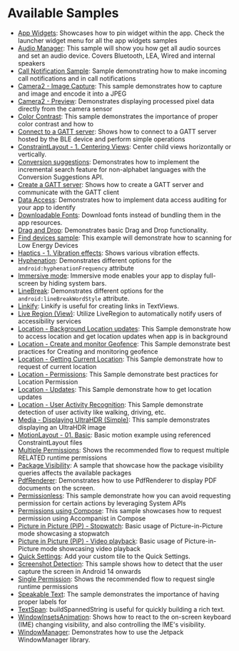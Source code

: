 # Available Samples

- [App Widgets](user-interface/appwidgets/src/main/java/com/example/platform/ui/appwidgets/AppWidgets.kt):
Showcases how to pin widget within the app. Check the launcher widget menu for all the app widgets samples
- [Audio Manager](connectivity/audio/src/main/java/com/example/platform/connectivity/audio/AudioSample.kt):
This sample will show you how get all audio sources and set an audio device. Covers Bluetooth, LEA, Wired and internal speakers
- [Call Notification Sample](connectivity/callnotification/src/main/java/com/example/platform/connectivity/callnotification/CallNotificationSample.kt):
Sample demonstrating how to make incoming call notifications and in call notifications
- [Camera2 - Image Capture](camera/camera2/src/main/java/com/example/platform/camera/imagecapture/Camera2ImageCapture.kt):
This sample demonstrates how to capture and image and encode it into a JPEG 
- [Camera2 - Preview](camera/camera2/src/main/java/com/example/platform/camera/preview/Camera2Preview.kt):
Demonstrates displaying processed pixel data directly from the camera sensor 
- [Color Contrast](accessibility/src/main/java/com/example/platform/accessibility/ColorContrast.kt):
This sample demonstrates the importance of proper color contrast and how to 
- [Connect to a GATT server](connectivity/bluetooth/ble/src/main/java/com/example/platform/connectivity/bluetooth/ble/ConnectGATTSample.kt):
Shows how to connect to a GATT server hosted by the BLE device and perform simple operations
- [ConstraintLayout - 1. Centering Views](user-interface/constraintlayout/src/main/java/com/example/platform/ui/constraintlayout/ConstraintLayout.kt):
Center child views horizontally or vertically.
- [Conversion suggestions](user-interface/text/src/main/java/com/example/platform/ui/text/ConversionSuggestions.kt):
Demonstrates how to implement the incremental search feature for non-alphabet languages with the Conversion Suggestions API.
- [Create a GATT server](connectivity/bluetooth/ble/src/main/java/com/example/platform/connectivity/bluetooth/ble/GATTServerSample.kt):
Shows how to create a GATT server and communicate with the GATT client
- [Data Access](privacy/transparency/src/main/java/com/example/platform/privacy/transparency/DataAccess.kt):
Demonstrates how to implement data access auditing for your app to identify 
- [Downloadable Fonts](user-interface/text/src/main/java/com/example/platform/ui/text/DownloadableFonts.kt):
Download fonts instead of bundling them in the app resources.
- [Drag and Drop](user-interface/draganddrop/src/main/java/com/example/platform/ui/draganddrop/DragAndDrop.kt):
Demonstrates basic Drag and Drop functionality.
- [Find devices sample](connectivity/bluetooth/ble/src/main/java/com/example/platform/connectivity/bluetooth/ble/FindBLEDevicesSample.kt):
This example will demonstrate how to scanning for Low Energy Devices
- [Haptics - 1. Vibration effects](user-interface/haptics/src/main/java/com/example/platform/ui/haptics/Haptics.kt):
Shows various vibration effects.
- [Hyphenation](user-interface/text/src/main/java/com/example/platform/ui/text/Hyphenation.kt):
Demonstrates different options for the `android:hyphenationFrequency` attribute
- [Immersive mode](user-interface/window-insets/src/main/java/com/example/platform/ui/insets/ImmersiveMode.kt):
Immersive mode enables your app to display full-screen by hiding system bars.
- [LineBreak](user-interface/text/src/main/java/com/example/platform/ui/text/LineBreak.kt):
Demonstrates different options for the `android:lineBreakWordStyle` attribute.
- [Linkify](user-interface/text/src/main/java/com/example/platform/ui/text/Linkify.kt):
Linkify is useful for creating links in TextViews.
- [Live Region (View)](accessibility/src/main/java/com/example/platform/accessibility/LiveRegionView.kt):
Utilize LiveRegion to automatically notify users of accessibility services
- [Location - Background Location updates](location/src/main/java/com/example/platform/location/bglocationaccess/BgLocationAccessScreen.kt):
This Sample demonstrate how to access location and get location updates when app is in background
- [Location - Create and monitor Geofence](location/src/main/java/com/example/platform/location/geofencing/GeofencingScreen.kt):
This Sample demonstrate best practices for Creating and monitoring geofence
- [Location - Getting Current Location](location/src/main/java/com/example/platform/location/currentLocation/CurrentLocationScreen.kt):
This Sample demonstrate how to request of current location
- [Location - Permissions](location/src/main/java/com/example/platform/location/permission/LocationPermissionsScreen.kt):
This Sample demonstrate best practices for Location Permission
- [Location - Updates](location/src/main/java/com/example/platform/location/locationupdates/LocationUpdatesScreen.kt):
This Sample demonstrate how to get location updates
- [Location - User Activity Recognition](location/src/main/java/com/example/platform/location/useractivityrecog/UserActivityRecognitionScreen.kt):
This Sample demonstrate detection of user activity like walking, driving, etc.
- [Media - Displaying UltraHDR (Simple)](media/ultrahdr/src/main/java/com/example/platform/media/ultrahdr/display/DisplayingUltraHDRSimple.kt):
This sample demonstrates displaying an UltraHDR image
- [MotionLayout - 01. Basic](user-interface/constraintlayout/src/main/java/com/example/platform/ui/constraintlayout/MotionLayout.kt):
Basic motion example using referenced ConstraintLayout files
- [Multiple Permissions](privacy/permissions/src/main/java/com/example/platform/privacy/permissions/MultiplePermissions.kt):
Shows the recommended flow to request multiple RELATED runtime permissions
- [Package Visibility](privacy/data/src/main/java/com/example/platform/privacy/data/PackageVisibility.kt):
A sample that showcase how the package visibility queries affects the available packages
- [PdfRenderer](graphics/src/main/java/com/example/platform/graphics/PdfRenderer.kt):
Demonstrates how to use PdfRenderer to display PDF documents on the screen.
- [Permissionless](privacy/permissions/src/main/java/com/example/platform/privacy/permissions/Permissionless.kt):
This sample demonstrate how you can avoid requesting permission for certain actions by leveraging System APIs
- [Permissions using Compose](privacy/permissions/src/main/java/com/example/platform/privacy/permissions/ComposePermissions.kt):
This sample showcases how to request permission using Accompanist in Compose
- [Picture in Picture (PiP) - Stopwatch](user-interface/picture-in-picture/src/main/java/com/example/android/pip/PiPSampleActivity.kt):
Basic usage of Picture-in-Picture mode showcasing a stopwatch
- [Picture in Picture (PiP) - Video playback](user-interface/picture-in-picture/src/main/java/com/example/android/pip/PiPMovieActivity.kt):
Basic usage of Picture-in-Picture mode showcasing video playback
- [Quick Settings](user-interface/quicksettings/src/main/java/com/example/platform/ui/quicksettings/QuickSettings.kt):
Add your custom tile to the Quick Settings.
- [Screenshot Detection](privacy/transparency/src/main/java/com/example/platform/privacy/transparency/ScreenshotDetection.kt):
This sample shows how to detect that the user capture the screen in Android 14 onwards
- [Single Permission](privacy/permissions/src/main/java/com/example/platform/privacy/permissions/SinglePermission.kt):
Shows the recommended flow to request single runtime permissions
- [Speakable Text](accessibility/src/main/java/com/example/platform/accessibility/SpeakableText.kt):
The sample demonstrates the importance of having proper labels for
- [TextSpan](user-interface/text/src/main/java/com/example/platform/ui/text/TextSpan.kt):
buildSpannedString is useful for quickly building a rich text.
- [WindowInsetsAnimation](user-interface/window-insets/src/main/java/com/example/platform/ui/insets/WindowInsetsAnimation.kt):
Shows how to react to the on-screen keyboard (IME) changing visibility, and also controlling the IME's visibility.
- [WindowManager](user-interface/windowmanager/src/main/java/com/example/platform/ui/windowmanager/demos/WindowDemosActivity.kt):
Demonstrates how to use the Jetpack WindowManager library.
